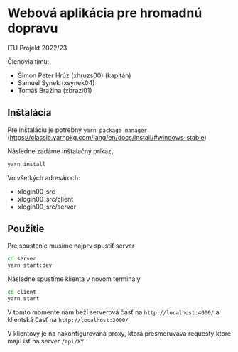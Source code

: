 # Webová aplikácia pre hromadnú dopravu

ITU Projekt 2022/23

Členovia tímu:
- Šimon Peter Hrúz (xhruzs00) (kapitán)
- Samuel Synek (xsynek04)
- Tomáš Bražina (xbrazi01)


## Inštalácia

Pre inštaláciu je potrebný `yarn package manager` 
(https://classic.yarnpkg.com/lang/en/docs/install/#windows-stable)

Následne zadáme inštalačný príkaz,
```bash
yarn install
```
Vo všetkých adresároch:
- xlogin00_src
- xlogin00_src/client
- xlogin00_src/server

## Použitie

Pre spustenie musíme najprv spustiť server
```bash
cd server
yarn start:dev
```

Následne spustíme klienta v novom terminály
```bash
cd client
yarn start
```

V tomto momente nám beží serverová časť na 
`http://localhost:4000/` a klientská časť na `http://localhost:3000/`

V klientovy je na nakonfigurovaná proxy, ktorá presmeruváva requesty ktoré majú ísť na server `/api/XY`